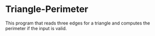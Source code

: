 # Triangle-Perimeter
This program that reads three edges for  a triangle and computes the perimeter if the input is valid.
